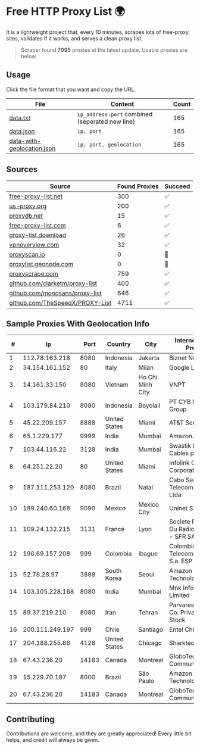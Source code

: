 
# Free HTTP Proxy List 🌍

It is a lightweight project that, every 10 minutes, scrapes lots of free-proxy sites, validates if it works, and serves a clean proxy list.


> Scraper found **7095** proxies at the latest update. Usable proxies are below.

## Usage

Click the file format that you want and copy the URL.


|File|Content|Count|
|----|-------|-----|
|[data.txt](https://raw.githubusercontent.com/themiralay/Proxy-List-World/master/data.txt)|`ip_address:port` combined (seperated new line)|165|
|[data.json](https://raw.githubusercontent.com/themiralay/Proxy-List-World/master/data.json)|`ip, port`|165|
|[data-with-geolocation.json](https://raw.githubusercontent.com/themiralay/Proxy-List-World/master/data-with-geolocation.json)|`ip, port, geolocation`|165|

## Sources

|Source|Found Proxies|Succeed|
|------|-------------|-------|
|[free-proxy-list.net](https://free-proxy-list.net)|300|✅|
|[us-proxy.org](https://www.us-proxy.org)|200|✅|
|[proxydb.net](http://proxydb.net)|15|✅|
|[free-proxy-list.com](https://free-proxy-list.com/?page=&port=&type%5B%5D=http&type%5B%5D=https&up_time=0&search=Search)|6|✅|
|[proxy-list.download](https://www.proxy-list.download/HTTP)|26|✅|
|[vpnoverview.com](https://vpnoverview.com/privacy/anonymous-browsing/free-proxy-servers)|32|✅|
|[proxyscan.io](https://www.proxyscan.io)|0|🚫|
|[proxylist.geonode.com](https://proxylist.geonode.com/api/proxy-list?limit=300&page=1&sort_by=lastChecked&sort_type=desc&protocols=http,https)|0|🚫|
|[proxyscrape.com](https://api.proxyscrape.com/v2/?request=displayproxies&protocol=http&timeout=10000&country=all&ssl=all&anonymity=all)|759|✅|
|[github.com/clarketm/proxy-list](https://raw.githubusercontent.com/clarketm/proxy-list/master/proxy-list-raw.txt)|400|✅|
|[github.com/monosans/proxy-list](https://raw.githubusercontent.com/monosans/proxy-list/main/proxies/http.txt)|646|✅|
|[github.com/TheSpeedX/PROXY-List](https://raw.githubusercontent.com/TheSpeedX/PROXY-List/master/http.txt)|4711|✅|


## Sample Proxies With Geolocation Info

|#|Ip|Port|Country|City|Internet Service Provider|
|-|--|----|-------|----|-------------------------|
|1|112.78.163.218|8080|Indonesia|Jakarta|Biznet Networks|
|2|34.154.161.152|80|Italy|Milan|Google LLC|
|3|14.161.33.150|8080|Vietnam|Ho Chi Minh City|VNPT|
|4|103.179.84.210|8080|Indonesia|Boyolali|PT CYB Media Group|
|5|45.22.209.157|8888|United States|Miami|AT&T Services, Inc.|
|6|65.1.229.177|9999|India|Mumbai|Amazon.com|
|7|103.44.116.22|3128|India|Mumbai|Swastik Internet and Cables pvt. ltd|
|8|64.251.22.20|80|United States|Miami|Infolink Global Corporation|
|9|187.111.253.120|8080|Brazil|Natal|Cabo Servicos De Telecomunicacoes Ltda|
|10|189.240.60.168|9090|Mexico|Mexico City|Uninet S.A. de C.V.|
|11|109.24.132.215|3131|France|Lyon|Societe Francaise Du Radiotelephone - SFR SA|
|12|190.69.157.208|999|Colombia|Ibague|Colombia Telecomunicaciones S.a. ESP|
|13|52.78.28.97|3888|South Korea|Seoul|Amazon Technologies Inc.|
|14|103.105.228.168|8080|India|Mumbai|Mnk Infoway Private Limited|
|15|89.37.219.210|8080|Iran|Tehran|Parvaresh Dadeha Co. Private Joint Stock|
|16|200.111.249.197|999|Chile|Santiago|Entel Chile S.A.|
|17|204.188.255.66|4128|United States|Chicago|Sharktech|
|18|67.43.236.20|14183|Canada|Montreal|GloboTech Communications|
|19|15.229.70.187|8000|Brazil|São Paulo|Amazon Technologies Inc.|
|20|67.43.236.20|14183|Canada|Montreal|GloboTech Communications|



## Contributing

Contributions are welcome, and they are greatly appreciated! Every
little bit helps, and credit will always be given.

